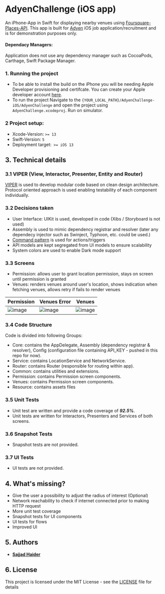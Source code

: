 # AdyenChallenge (iOS app)
An iPhone-App in Swift for displaying nearby venues using [Foursquare-Places-API](https://location.foursquare.com/developer/reference/place-search).
This app is built for [Adyen](https://www.adyen.com) iOS job application/recruitment and is for demonstration purposes only.



#### Dependacy Managers:
Application does not use any dependency manager such as CocoaPods, Carthage, Swift Package Manager.

### 1. Running the project
- To be able to install the build on the iPhone you will be needing Apple Developer provisioning and certifcate. You can create your Apple developer account [here](https://developer.apple.com/).
- To run the project Navigate to the `{YOUR_LOCAL_PATH}/AdyenChallenge-iOS/AdyenChallenge` and open the project using `AdyenChallenge.xcodeproj`. Run on simulator.

### 2 Project setup:
- Xcode-Version: `>= 13`
- Swift-Version: `5`
- Deployment target:` >= iOS 13`

## 3. Technical details

### 3.1 VIPER (View, Interactor, Presenter, Entity and Router)  
[VIPER](https://www.techtarget.com/whatis/definition/VIPER) is used to develop modular code based on clean design architecture. Protocol oriented approach is used enabling testability of each component individually.


### 3.2 Decisions taken
- User Interface: UIKit is used, developed in code (Xibs / Storyboard is not used)
- Assembly is used to mimic dependency registrar and resolver (later any dependecy injector such as Swinject, Typhoon, etc. could be used.)
- [Command pattern](https://en.wikipedia.org/wiki/Command_pattern) is used for actions/triggers
- API models are kept segregated from UI models to ensure scalability 
- System colors are used to enable Dark mode support

### 3.3 Screens
- Permission: allows user to grant location permission, stays on screen until permission is granted
- Venues: renders venues around user's location, shows indication when fetching venues, allows retry if fails to render venues 

| Permission | Venues Error | Venues |
| ------------- |------------- | ----- |
| ![image](https://user-images.githubusercontent.com/26329199/217108199-70c8fefb-9689-4418-880d-5d9357a099ea.png) | ![image](https://user-images.githubusercontent.com/26329199/217108385-1866a93c-6d6b-4fbe-abf7-134197f93d40.png) | ![image](https://user-images.githubusercontent.com/26329199/217108523-7843a349-f3e5-49c1-a019-1307c95cf304.png) |


### 3.4 Code Structure
Code is divided into following Groups:
- Core: contains the AppDelegate, Assembly (dependency registrar & resolver), Config (configuration file containing API_KEY - pushed in this repo for now).
- Service: contains LocationService and NetworkService.
- Router: contains Router (responsible for routing within app).
- Common: contains utilities and extensions.
- Permission: contains Permission screen components.
- Venues: contains Permission screen components.
- Resource: contains assets files 

### 3.5 Unit Tests
- Unit test are written and provide a code coverage of ***92.5%***.
- Unit tests are written for Interactors, Presenters and Services of both screens. 

### 3.6 Snapshot Tests
- Snapshot tests are not provided.

### 3.7 UI Tests
- UI tests are not provided.

## 4. What's missing?
- Give the user a possibility to adjust the radius of interest (Optional)
- Network reachability to check if internet connected prior to making HTTP request
- More unit test coverage
- Snapshot tests for UI components
- UI tests for flows 
- Improved UI

## 5. Authors
- **[Sajjad Haider](https://github.com/sajjadhaiderzaidi)**

## 6. License
This project is licensed under the MIT License - see the [LICENSE](LICENSE) file for details

